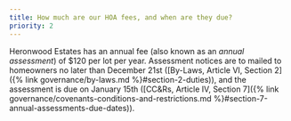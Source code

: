 ```yaml
---
title: How much are our HOA fees, and when are they due?
priority: 2
---
```


Heronwood Estates has an annual fee (also known as an *annual assessment*) of $120 per lot per year. Assessment notices are to mailed to homeowners no later than December 21st ([By-Laws, Article VI, Section 2]({% link governance/by-laws.md %}#section-2-duties)), and the assessment is due on January 15th ([CC&Rs, Article IV, Section 7]({% link governance/covenants-conditions-and-restrictions.md %}#section-7-annual-assessments-due-dates)).
